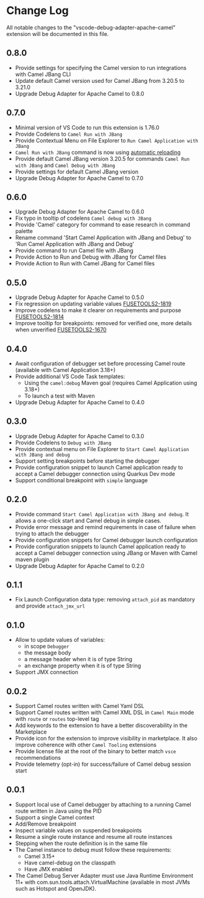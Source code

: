 # Change Log

All notable changes to the "vscode-debug-adapter-apache-camel" extension will be documented in this file.

## 0.8.0

- Provide settings for specifying the Camel version to run integrations with Camel JBang CLI
- Update default Camel version used for Camel JBang from 3.20.5 to 3.21.0
- Upgrade Debug Adapter for Apache Camel to 0.8.0

## 0.7.0

- Minimal version of VS Code to run this extension is 1.76.0
- Provide Codelens to `Camel Run with JBang`
- Provide Contextual Menu on File Explorer to `Run Camel Application with JBang`
- `Camel Run with JBang` command is now using [automatic reloading](https://camel.apache.org/manual/camel-jbang.html#_dev_mode_with_live_reload)
- Provide default Camel JBang version 3.20.5 for commands `Camel Run with JBang` and `Camel Debug with JBang`
- Provide settings for default Camel JBang version
- Upgrade Debug Adapter for Apache Camel to 0.7.0

## 0.6.0

- Upgrade Debug Adapter for Apache Camel to 0.6.0
- Fix typo in tooltip of codelens `Camel debug with JBang`
- Provide 'Camel' category for command to ease research in command palette
- Rename command 'Start Camel Application with JBang and Debug' to 'Run Camel Application with JBang and Debug'
- Provide command to run Camel file with JBang
- Provide Action to Run and Debug with JBang for Camel files
- Provide Action to Run with Camel JBang for Camel files

## 0.5.0

- Upgrade Debug Adapter for Apache Camel to 0.5.0
- Fix regression on updating variable values [FUSETOOLS2-1819](https://issues.redhat.com/browse/FUSETOOLS2-1819)
- Improve codelens to make it clearer on requirements and purpose [FUSETOOLS2-1814](https://issues.redhat.com/browse/FUSETOOLS2-1814)
- Improve tooltip for breakpoints: removed for verified one, more details when unverified [FUSETOOLS2-1670](https://issues.redhat.com/browse/FUSETOOLS2-1670)

## 0.4.0

- Await configuration of debugger set before processing Camel route (available with Camel Application 3.18+)
- Provide additional VS Code Task templates:
  - Using the `camel:debug` Maven goal (requires Camel Application using 3.18+)
  - To launch a test with Maven
- Upgrade Debug Adapter for Apache Camel to 0.4.0

## 0.3.0

- Upgrade Debug Adapter for Apache Camel to 0.3.0
- Provide Codelens to `Debug with JBang`
- Provide contextual menu on File Explorer to `Start Camel Application with JBang and debug`
- Support setting breakpoints before starting the debugger
- Provide configuration snippet to launch Camel application ready to accept a Camel debugger connection using Quarkus Dev mode
- Support conditional breakpoint with `simple` language

## 0.2.0

- Provide command `Start Camel Application with JBang and debug`. It allows a one-click start and Camel debug in simple cases.
- Provide error message and remind requirements in case of failure when trying to attach the debugger
- Provide configuration snippets for Camel debugger launch configuration
- Provide configuration snippets to launch Camel application ready to accept a Camel debugger connection using JBang or Maven with Camel maven plugin
- Upgrade Debug Adapter for Apache Camel to 0.2.0

## 0.1.1

- Fix Launch Configuration data type: removing `attach_pid` as mandatory and provide `attach_jmx_url`

## 0.1.0

- Allow to update values of variables:
  - in scope `Debugger`
  - the message body
  - a message header when it is of type String
  - an exchange property when it is of type String
- Support JMX connection

## 0.0.2

- Support Camel routes written with Camel Yaml DSL
- Support Camel routes written with Camel XML DSL in `Camel Main` mode with `route` or `routes` top-level tag
- Add keywords to the extension to have a better discoverability in the Marketplace
- Provide icon for the extension to improve visibility in marketplace. It also improve coherence with other `Camel Tooling` extensions
- Provide license file at the root of the binary to better match `vsce` recommendations
- Provide telemetry (opt-in) for success/failure of Camel debug session start

## 0.0.1

- Support local use of Camel debugger by attaching to a running Camel route written in Java using the PID
- Support a single Camel context
- Add/Remove breakpoint
- Inspect variable values on suspended breakpoints
- Resume a single route instance and resume all route instances
- Stepping when the route definition is in the same file
- The Camel instance to debug must follow these requirements:
  - Camel 3.15+
  - Have camel-debug on the classpath
  - Have JMX enabled
- The Camel Debug Server Adapter must use Java Runtime Environment 11+ with com.sun.tools.attach.VirtualMachine (available in most JVMs such as Hotspot and OpenJDK).
